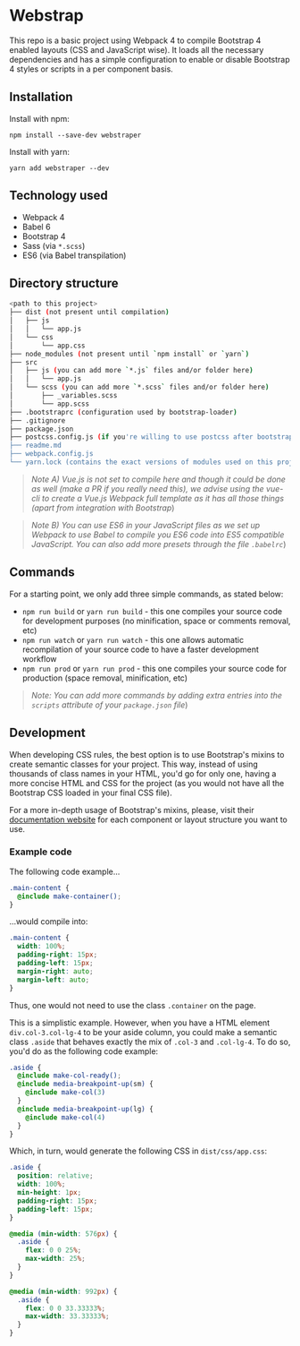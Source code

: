 # Webstrap

This repo is a basic project using Webpack 4 to compile Bootstrap 4 enabled layouts (CSS and JavaScript wise). It 
loads all the necessary dependencies and has a simple configuration to enable or disable Bootstrap 4 styles or
scripts in a per component basis.

## Installation
Install with npm:
```
npm install --save-dev webstraper
```
Install with yarn:
```
yarn add webstraper --dev
```

## Technology used
- Webpack 4
- Babel 6
- Bootstrap 4
- Sass (via `*.scss`)
- ES6 (via Babel transpilation)

## Directory structure
```bash
<path to this project>
├── dist (not present until compilation)
│   ├── js
│   │   └── app.js
│   └── css
│       └── app.css
├── node_modules (not present until `npm install` or `yarn`)
├── src
│   ├── js (you can add more `*.js` files and/or folder here) 
│   │   └── app.js
│   └── scss (you can add more `*.scss` files and/or folder here)
│       ├── _variables.scss
│       └── app.scss 
├── .bootstraprc (configuration used by bootstrap-loader)
├── .gitignore 
├── package.json 
├── postcss.config.js (if you're willing to use postcss after bootstrap uses it)
├── readme.md
├── webpack.config.js 
└── yarn.lock (contains the exact versions of modules used on this project)
```

> _Note A) Vue.js is not set to compile here and though it could be done as well (make a PR if you really need this), we
 advise using the vue-cli to create a Vue.js Webpack full template as it has all those things (apart from integration
  with Bootstrap_)
  
> _Note B) You can use ES6 in your JavaScript files as we set up Webpack to use Babel to compile you ES6 code into 
ES5 compatible JavaScript. You can also add more presets through the file `.babelrc`_)

## Commands
For a starting point, we only add three simple commands, as stated below:

- `npm run build` or `yarn run build` - this one compiles your source code for development purposes (no minification, 
space or comments removal, etc)
- `npm run watch` or `yarn run watch` - this one allows automatic recompilation of your source code to have a faster 
development workflow
- `npm run prod` or `yarn run prod` - this one compiles your source code for production (space removal, minification, 
etc)

> _Note: You can add more commands by adding extra entries into the `scripts` attribute of your `package.json` file_)

## Development

When developing CSS rules, the best option is to use Bootstrap's mixins to create semantic classes for your project. 
This way, instead of using thousands of class names in your HTML, you'd go for only one, having a more concise HTML 
and CSS for the project (as you would not have all the Bootstrap CSS loaded in your final CSS file).

For a more in-depth usage of Bootstrap's mixins, please, visit their [documentation website](https://getbootstrap.com/docs/4.0/)
for each component or layout structure you want to use.

### Example code
The following code example... 
```scss
.main-content {
  @include make-container();
}
```
...would compile into:
```css
.main-content {
  width: 100%;
  padding-right: 15px;
  padding-left: 15px;
  margin-right: auto;
  margin-left: auto;
}
```
Thus, one would not need to use the class `.container` on the page. 

This is a simplistic example. However, when you have a HTML element `div.col-3.col-lg-4` to be your aside column, you 
could make a semantic class `.aside` that behaves exactly the mix of `.col-3` and `.col-lg-4`. To do so, you'd do as 
the following code example:

```scss
.aside {
  @include make-col-ready();
  @include media-breakpoint-up(sm) {
    @include make-col(3)
  }
  @include media-breakpoint-up(lg) {
    @include make-col(4)
  }
}
```
Which, in turn, would generate the following CSS in `dist/css/app.css`:
```css
.aside {
  position: relative;
  width: 100%;
  min-height: 1px;
  padding-right: 15px;
  padding-left: 15px;
}

@media (min-width: 576px) {
  .aside {
    flex: 0 0 25%;
    max-width: 25%;
  }
}

@media (min-width: 992px) {
  .aside {
    flex: 0 0 33.33333%;
    max-width: 33.33333%;
  }
}
```
